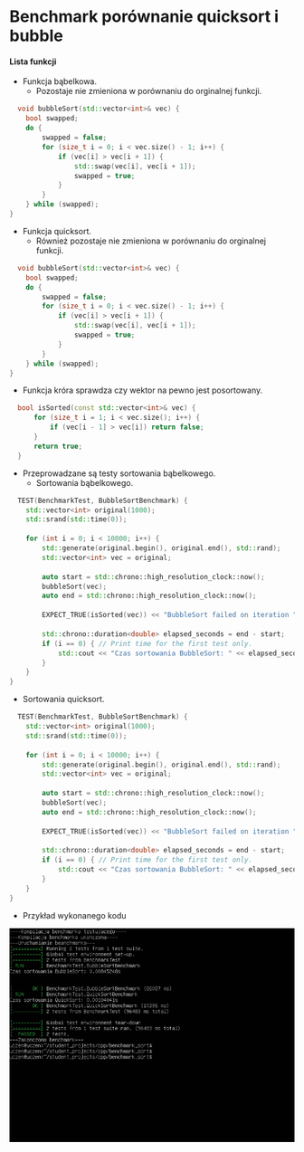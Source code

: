# Benchmark porównanie quicksort i bubble
#### Lista funkcji 
                
+ Funkcja bąbelkowa.
    + Pozostaje nie zmieniona w porównaniu do orginalnej funkcji.

```cpp
  void bubbleSort(std::vector<int>& vec) {
    bool swapped;
    do {
        swapped = false;
        for (size_t i = 0; i < vec.size() - 1; i++) {
            if (vec[i] > vec[i + 1]) {
                std::swap(vec[i], vec[i + 1]);
                swapped = true;
            }
        }
    } while (swapped);
}
```
+ Funkcja quicksort.
    + Również pozostaje nie zmieniona w porównaniu do orginalnej funkcji.

```cpp
  void bubbleSort(std::vector<int>& vec) {
    bool swapped;
    do {
        swapped = false;
        for (size_t i = 0; i < vec.size() - 1; i++) {
            if (vec[i] > vec[i + 1]) {
                std::swap(vec[i], vec[i + 1]);
                swapped = true;
            }
        }
    } while (swapped);
}
```
+ Funkcja króra sprawdza czy wektor na pewno jest posortowany.

```cpp
  bool isSorted(const std::vector<int>& vec) {
      for (size_t i = 1; i < vec.size(); i++) {
          if (vec[i - 1] > vec[i]) return false;
      }
      return true;
  }
```
+ Przeprowadzane są testy sortowania bąbelkowego.
  + Sortowania bąbelkowego.

```cpp
  TEST(BenchmarkTest, BubbleSortBenchmark) {
    std::vector<int> original(1000);
    std::srand(std::time(0));

    for (int i = 0; i < 10000; i++) {
        std::generate(original.begin(), original.end(), std::rand);
        std::vector<int> vec = original;

        auto start = std::chrono::high_resolution_clock::now();
        bubbleSort(vec);
        auto end = std::chrono::high_resolution_clock::now();

        EXPECT_TRUE(isSorted(vec)) << "BubbleSort failed on iteration " << i;

        std::chrono::duration<double> elapsed_seconds = end - start;
        if (i == 0) { // Print time for the first test only.
            std::cout << "Czas sortowania BubbleSort: " << elapsed_seconds.count() << "s\n";
        }
    }
}
```
  + Sortowania quicksort.

```cpp
  TEST(BenchmarkTest, BubbleSortBenchmark) {
    std::vector<int> original(1000);
    std::srand(std::time(0));

    for (int i = 0; i < 10000; i++) {
        std::generate(original.begin(), original.end(), std::rand);
        std::vector<int> vec = original;

        auto start = std::chrono::high_resolution_clock::now();
        bubbleSort(vec);
        auto end = std::chrono::high_resolution_clock::now();

        EXPECT_TRUE(isSorted(vec)) << "BubbleSort failed on iteration " << i;

        std::chrono::duration<double> elapsed_seconds = end - start;
        if (i == 0) { // Print time for the first test only.
            std::cout << "Czas sortowania BubbleSort: " << elapsed_seconds.count() << "s\n";
        }
    }
}
```
+ Przykład wykonanego kodu

![Tekst](sort.png)
